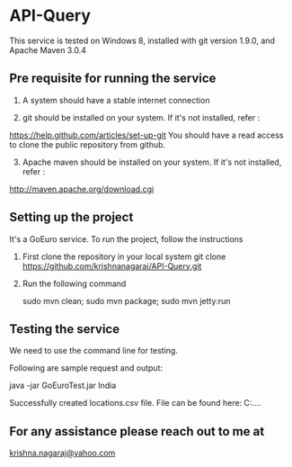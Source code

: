 API-Query
=========

This service is tested on Windows 8, installed with git version 1.9.0, and Apache Maven 3.0.4

Pre requisite for running the service
-------------------------------------

1) A system should have a stable internet connection

2) git should be installed on your system. If it's not installed, refer :

https://help.github.com/articles/set-up-git
You should have a read access to clone the public repository from github.

3) Apache maven should be installed on your system. If it's not installed, refer :

 http://maven.apache.org/download.cgi
 
Setting up the project
----------------------

It's a GoEuro service. To run the project, follow the instructions

1) First clone the repository in your local system
   git clone https://github.com/krishnanagaraj/API-Query.git
   
2) Run the following command

   sudo mvn clean; sudo mvn package; sudo mvn jetty:run
   
Testing the service
-------------------

We need to use the command line for testing.

Following are sample request and output:

java -jar GoEuroTest.jar India

Successfully created locations.csv file. File can be found here: C:\..\..

For any assistance please reach out to me at
--------------------------------------------

krishna.nagaraj@yahoo.com
